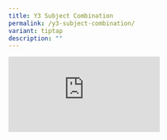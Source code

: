```yaml
---
title: Y3 Subject Combination
permalink: /y3-subject-combination/
variant: tiptap
description: ""
---
```

<div class="iframe-wrapper">
<iframe allowfullscreen="true" frameborder="0" src="https://www.youtube.com/embed/ro_sp0B6uGE?si=jmBIjbwHTyOYcG5-"></iframe>
</div>
<p></p>